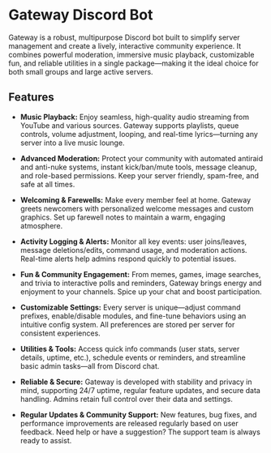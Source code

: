 # Gateway Discord Bot

Gateway is a robust, multipurpose Discord bot built to simplify server management and create a lively, interactive community experience. It combines powerful moderation, immersive music playback, customizable fun, and reliable utilities in a single package—making it the ideal choice for both small groups and large active servers.

## Features

- **Music Playback:** Enjoy seamless, high-quality audio streaming from YouTube and various sources. Gateway supports playlists, queue controls, volume adjustment, looping, and real-time lyrics—turning any server into a live music lounge.

- **Advanced Moderation:** Protect your community with automated antiraid and anti-nuke systems, instant kick/ban/mute tools, message cleanup, and role-based permissions. Keep your server friendly, spam-free, and safe at all times.

- **Welcoming & Farewells:** Make every member feel at home. Gateway greets newcomers with personalized welcome messages and custom graphics. Set up farewell notes to maintain a warm, engaging atmosphere.

- **Activity Logging & Alerts:** Monitor all key events: user joins/leaves, message deletions/edits, command usage, and moderation actions. Real-time alerts help admins respond quickly to potential issues.

- **Fun & Community Engagement:** From memes, games, image searches, and trivia to interactive polls and reminders, Gateway brings energy and enjoyment to your channels. Spice up your chat and boost participation.

- **Customizable Settings:** Every server is unique—adjust command prefixes, enable/disable modules, and fine-tune behaviors using an intuitive config system. All preferences are stored per server for consistent experiences.

- **Utilities & Tools:** Access quick info commands (user stats, server details, uptime, etc.), schedule events or reminders, and streamline basic admin tasks—all from Discord chat.

- **Reliable & Secure:** Gateway is developed with stability and privacy in mind, supporting 24/7 uptime, regular feature updates, and secure data handling. Admins retain full control over their data and settings.

- **Regular Updates & Community Support:** New features, bug fixes, and performance improvements are released regularly based on user feedback. Need help or have a suggestion? The support team is always ready to assist.
